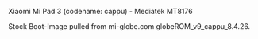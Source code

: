 Xiaomi Mi Pad 3 (codename: cappu) - Mediatek MT8176

Stock Boot-Image pulled from mi-globe.com globeROM_v9_cappu_8.4.26.
